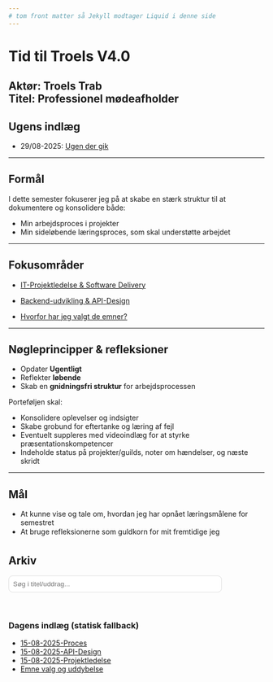 ```yaml
---
# tom front matter så Jekyll modtager Liquid i denne side
---
```


# Tid til Troels V4.0

**Aktør:** Troels Trab  
**Titel:** Professionel mødeafholder
---

## Ugens indlæg

- 29/08-2025: [Ugen der gik](indlaeg/29-08.md)

---

## Formål
I dette semester fokuserer jeg på at skabe en stærk struktur til at dokumentere og konsolidere både:
- Min arbejdsproces i projekter
- Min sideløbende læringsproces, som skal understøtte arbejdet

---

## Fokusområder
- [IT-Projektledelse & Software Delivery](valgfag/Projektledelse12-09.md)
- [Backend-udvikling & API-Design](valgfag/Backend03-09.md)

- [Hvorfor har jeg valgt de emner?](indlaeg/HvorforEmner.md)
---

## Nøgleprincipper & refleksioner
- Opdater **Ugentligt**
- Reflekter **løbende**
- Skab en **gnidningsfri struktur** for arbejdsprocessen

Porteføljen skal:
- Konsolidere oplevelser og indsigter
- Skabe grobund for eftertanke og læring af fejl
- Eventuelt suppleres med videoindlæg for at styrke præsentationskompetencer
- Indeholde status på projekter/guilds, noter om hændelser, og næste skridt

---

## Mål
- At kunne vise og tale om, hvordan jeg har opnået læringsmålene for semestret
- At bruge refleksionerne som guldkorn for mit fremtidige jeg


## Arkiv

<div style="margin:.5rem 0 1rem">
  <input id="q" type="search" placeholder="Søg i titel/uddrag..." style="max-width:420px;width:100%;padding:.5rem;border:1px solid #ddd;border-radius:8px" />
</div>

<div id="tags" style="display:flex;gap:.5rem;flex-wrap:wrap;margin-bottom:1rem"></div>

<ul id="results" style="list-style:none;padding:0;display:flex;flex-direction:column;gap:1rem"></ul>

<noscript>
  <h3>Dagens indlæg (statisk fallback)</h3>
  <ul>
      <li><a href="indlaeg/15-08.md">15-08-2025-Proces</a></li>
      <li><a href="valgfag/BackendKlar.md">15-08-2025-API-Design</a></li>
      <li><a href="valgfag/ProjektledelseKlar.md">15-08-2025-Projektledelse</a></li>
      <li><a href="indlaeg/HvorforEmner.md">Emne valg og uddybelse</a></li>
  </ul>
</noscript>

<script>
(async function () {
  const res = await fetch('{{ "/search.json" | relative_url }}');
  const posts = (await res.json())
    .map(p => ({ ...p, dateObj: p.date ? new Date(p.date) : null }))
    .sort((a,b) => (b.dateObj?.getTime()||0) - (a.dateObj?.getTime()||0));

  // Unik tagliste (vil du kun vise udvalgte tags, erstat næste linje med en fast liste)
  const allTags = [...new Set(posts.flatMap(p => p.tags || []))].sort((a,b)=>a.localeCompare(b,'da'));
  const selected = new Set();

  const $tags = document.getElementById('tags');
  allTags.forEach(tag => {
    const b = document.createElement('button');
    b.textContent = tag; b.type = 'button';
    b.style.cssText = 'padding:.35rem .6rem;border:1px solid #ddd;border-radius:999px;background:#fff;cursor:pointer';
    b.onclick = () => {
      selected.has(tag) ? selected.delete(tag) : selected.add(tag);
      b.classList.toggle('active');
      b.style.background = b.classList.contains('active') ? '#111' : '#fff';
      b.style.color = b.classList.contains('active') ? '#fff' : '#000';
      b.style.borderColor = b.classList.contains('active') ? '#111' : '#ddd';
      render(); updateUrl();
    };
    $tags.appendChild(b);
  });

  const $q = document.getElementById('q');
  const $out = document.getElementById('results');

  // Deep link fra URL (fx ?tags=App-udvikling,Flutter&q=kalender)
  const params = new URLSearchParams(location.search);
  $q.value = params.get('q') || '';
  (params.get('tags') || '').split(',').filter(Boolean).forEach(t => {
    const btn = [...$tags.querySelectorAll('button')].find(b => b.textContent === t);
    if (btn && !btn.classList.contains('active')) btn.click();
  });
  $q.addEventListener('input', () => { render(); updateUrl(); });

  function updateUrl() {
    const p = new URLSearchParams();
    if ($q.value.trim()) p.set('q', $q.value.trim());
    if (selected.size) p.set('tags', [...selected].join(','));
    history.replaceState(null,'', location.pathname + (p.toString()?('?'+p.toString()):''));
  }

  function render() {
    const q = $q.value.trim().toLowerCase();
    const need = [...selected];

    const filtered = posts.filter(p => {
      const text = (p.title + ' ' + (p.excerpt || '')).toLowerCase();
      const qOk = !q || text.includes(q);
      const tags = p.tags || [];
      const tagsOk = need.every(t => tags.includes(t));
      return qOk && tagsOk;
    });

    $out.innerHTML = '';
    filtered.forEach(p => {
     const date = p.date ? new Date(p.date).toLocaleDateString('da-DK') : '';

// Lav små badges af tags (maks 3, juster efter behov), Har slettet .slice(0,3) for at den altid skal finde alle.
const pills = (p.tags || []).map(t => `
  <span class="tag-pill">${t}</span>
`).join('');

const li = document.createElement('li');
li.innerHTML = `
  <div class="post-row">
    <div class="title-line">
      <a href="${p.url}" class="post-title">${p.title}</a>
      ${date ? `<small class="post-date">- ${date}</small>` : ``}
    </div>
    <div class="tag-line">${pills}</div>
  </div>
`;
$out.appendChild(li);

    });

    if (!filtered.length) $out.innerHTML = '<li>Ingen indløg matchede din søgning/valgte tags.</li>';
  }

  render();
})();
</script>
<style>
.post-row{
  padding:.65rem 1rem;border:1px solid #eee;border-radius:10px;
}
.title-line{display:flex;gap:.5rem;align-items:baseline;flex-wrap:wrap}
.post-title{font-weight:600}
.post-date{opacity:.7}
.tag-line{margin-top:.25rem;display:flex;gap:.35rem;flex-wrap:wrap}
.tag-pill{
  font-size:.75rem;padding:.15rem .5rem;border:1px solid #e5e7eb;
  border-radius:999px;background:#f8fafc; /* lys baggrund */
  line-height:1.2; white-space:nowrap;
}
</style>
